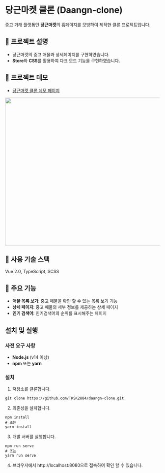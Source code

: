 # 당근마켓 클론 (Daangn-clone)
중고 거래 플랫폼인 **당근마켓**의 홈페이지를 모방하여 제작한 클론 프로젝트입니다.

## 📄 프로젝트 설명
- 당근마켓의 중고 매물과 상세페이지를 구현하였습니다.
- **Store**와 **CSS**를 활용하여 다크 모드 기능을 구현하였습니다.

## 🚀 프로젝트 데모
- [당근마켓 클론 데모 페이지](https://daangn-clone.highground.kr/)

<img src="https://github.com/user-attachments/assets/3a83e436-33ff-4899-9f1a-1d8a9154b4a7" width="600px" height="480px">

## 🔧 사용 기술 스택
Vue 2.0, TypeScript, SCSS

## 📌 주요 기능
- **매물 목록 보기**: 중고 매물을 확인 할 수 있는 목록 보기 기능
- **상세 페이지**: 중고 매물의 세부 정보를 제공하는 상세 페이지
- **인기 검색어**: 인기검색어의 순위를 표시해주는 페이지

## 설치 및 실행

### 사전 요구 사항
- **Node.js** (v14 이상)
- **npm** 또는 **yarn**

### 설치

1. 저장소를 클론합니다.
```
git clone https://github.com/TKSK2884/daangn-clone.git
```

2. 의존성을 설치합니다.
```
npm install
# 또는
yarn install
```

3. 개발 서버를 실행합니다.
```
npm run serve
# 또는
yarn run serve
```
4. 브라우저에서 http://localhost:8080으로 접속하여 확인 할 수 있습니다.

